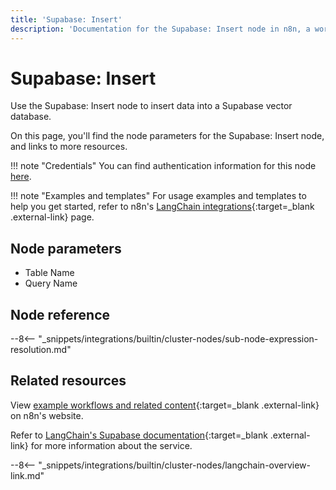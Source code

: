 ```yaml
---
title: 'Supabase: Insert'
description: 'Documentation for the Supabase: Insert node in n8n, a workflow automation platform. Includes details of operations and configuration, and links to examples and credentials information.'
---
```


# Supabase: Insert

Use the Supabase: Insert node to insert data into a Supabase vector database.

On this page, you'll find the node parameters for the Supabase: Insert node, and links to more resources.

!!! note "Credentials"
    You can find authentication information for this node [here](/integrations/builtin/credentials/supabase/).

!!! note "Examples and templates"
	For usage examples and templates to help you get started, refer to n8n's [LangChain integrations](https://n8n.io/integrations/supabase-insert/){:target=_blank .external-link} page.
	
## Node parameters

* Table Name
* Query Name

## Node reference

--8<-- "_snippets/integrations/builtin/cluster-nodes/sub-node-expression-resolution.md"

## Related resources

View [example workflows and related content](https://n8n.io/integrations/supabase-insert/){:target=_blank .external-link} on n8n's website.

Refer to [LangChain's Supabase documentation](https://js.langchain.com/docs/modules/data_connection/vectorstores/integrations/supabase){:target=_blank .external-link} for more information about the service.

--8<-- "_snippets/integrations/builtin/cluster-nodes/langchain-overview-link.md"

